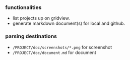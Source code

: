 ### functionalities

+ list projects up on gridview.
+ generate markdown document(s) for local and github.

### parsing destinations

+ `/PROJECT/doc/screenshots/*.png` for screenshot
+ `/PROJECT/doc/document.md` for document
